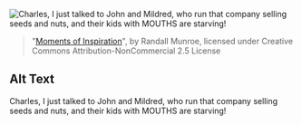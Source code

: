 ![Charles, I just talked to John and Mildred, who run that company selling seeds and nuts, and their kids with MOUTHS are starving!](https://imgs.xkcd.com/comics/moments_of_inspiration.png)
> "[Moments of Inspiration](https://xkcd.com/1584/)", by Randall Munroe, licensed under Creative Commons Attribution-NonCommercial 2.5 License

## Alt Text
Charles, I just talked to John and Mildred, who run that company selling seeds and nuts, and their kids with MOUTHS are starving!
